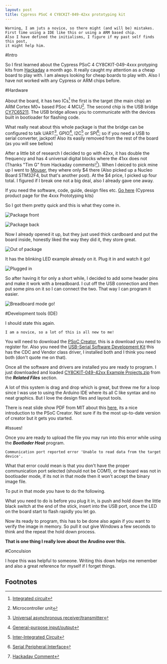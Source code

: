 ```yaml
---
layout: post
title: Cypress PSoC 4 CY8CKIT-049-42xx prototyping kit
---
```


    Warning, I am juts a novice, so there might (and will be) mistakes.
    First time using a IDE like this or using a ARM based chip.
    Also I have defined the initialisms, I figure if my past self finds this post,  
    it might help him. 

#Intro

So I first learned about the Cypress PSoC 4 CY8CKIT-049-4xxx protyping kits from 
[Hackaday](http://hackaday.com/2014/06/16/cypress-launches-5-arm-dev-board/) a month ago.
It really caught my attention as a cheap board to play with. I am always looking for cheap 
boards to play with. Also I have not worked with any Cypress or ARM chips before. 

#Hardware

About the board, it has two ICs[^IC] the first is the target (the main chip) 
an ARM Cortex M0+ based PSoc 4 MCU[^MCU]. The second chip is the USB bridge 
[CY7C65211](http://www.cypress.com/?mpn=CY7C65211-24LTXI). The USB bridge allows you to 
communicate with the devices built in bootloader for flashing code. 

What really neat about this whole package is that the bridge can be configured to talk UART[^URT], 
GPIO[^GPIO], I2C[^I2C] or SPI[^SPI]; so if you need a USB to serial converter, jackpot! Also 
its easily removed from the rest of the board (as you will see bellow) 

After a little bit of research I decided to go with 42xx, it has double the frequency and has 4 
universal digital blocks where the 41xx does not (Thanks "Tim G" from Hackaday comments![^Tim G]). 
When I deiced to pick mine up I went to [Mouser](http://www.mouser.com/), they where only $4 there 
(Also picked up a Nucleo Board STM32F4, but that's another post). At the $4 price, I picked up 
four total. I figured if I break one not a big deal, also I already gave one away.

If you need the software, code, guide, design files etc. [Go here](http://www.cypress.com/?rID=92146) 
(Cypress product page for the 4xxx Prototyping kits)

So I got them pretty quick and this is what they come in.
 
![Package front]({{site.image}}/2014-07-25-cypress-psoc-cy8ckit-049/20140725_112338_15.jpg)

![Package back]({{site.image}}/2014-07-25-cypress-psoc-cy8ckit-049/20140725_112307_15.jpg) 

Now I already opened it up, but they just used thick cardboard and put the board inside, 
honestly liked the way they did it, they store great.

![Out of package]({{site.image}}/2014-07-25-cypress-psoc-cy8ckit-049/20140718_111822_18.jpg)

It has the blinking LED example already on it. Plug it in and watch it go!

![Plugged in]({{site.image}}/2014-07-25-cypress-psoc-cy8ckit-049/20140718_111854_18.jpg)

So after having it for only a short while, I decided to add some header pins and make it work with 
a breadboard. I cut off the USB connection and then put some pins on it so I can connect 
the two. That way I can program it easier. 

![Breadboard mode go!]({{site.image}}/2014-07-25-cypress-psoc-cy8ckit-049/20140721_225900_18.jpg)



#Development tools (IDE)

I should state this again.

    I am a novice, so a lot of this is all new to me!

You will need to download the [PSoC Creator](http://www.cypress.com/psoccreator), this is a download 
you need to register for. Also you need the [USB-Serial Software Development Kit](http://www.cypress.com/?rID=83110) 
this has the CDC and Vendor class driver, I installed both and I think you need both (don't quote me on that).

Once all the software and drivers are installed you are ready to program. I just downloaded and 
loaded [CY8CKIT-049-42xx Example Projects.zip](http://www.cypress.com/?rID=92146) from the 
***Related Files*** section.

A lot of this system is drag and drop which is great, but threw me for a loop since I was use to 
using the Arduino IDE where its all C like syntax and no neat graphics. But I love the design 
files and layout tools.

There is neat slide show PDF from MIT about this [here](http://web.mit.edu/6.115/www/miscfiles/Creator_for_MIT.pdf), 
its a nice introduction to the PSoC Creator. Not sure if its the most up-to-date version of 
creator but it gets you started.

#Issues!

Once you are ready to upload the file you may run into this error while using the ***Bootlader Host*** program.

    Communication port reported error 'Unable to read data from the target device'.

What that error could mean is that you don't have the proper communication port selected (should not be COM1),
or the board was not in bootloader mode, if its not in that mode then it won't accept the binary
image file.

To put in that mode you have to do the following.

What you need to do is before you plug it in, is push and hold down the little black switch at
the end of the stick, insert into the USB port, once the LED on the board start to flash rapidly you let go.

Now its ready to program, this has to be done also again if you want to verify the image in memory.
So pull it out give Windows a few seconds to think and the repeat the hold down process. 

**That is one thing I really love about the Arudino over this.**


#Conculsion 

I hope this was helpful to someone. Writing this down helps me remember and also a great reference for myself if
I forget things. 


Footnotes
-
[^URT]: [Universal asynchronous receiver/transmitter](http://en.wikipedia.org/wiki/Universal_asynchronous_receiver/transmitter)
[^GPIO]: [General-purpose input/output](http://en.wikipedia.org/wiki/GPIO)
[^I2C]: [Inter-Integrated Circuit](http://en.wikipedia.org/wiki/I2c)
[^SPI]: [Serial Peripheral Interface](http://en.wikipedia.org/wiki/Serial_Peripheral_Interface_Bus)
[^IC]: [Integrated circuit](http://en.wikipedia.org/wiki/Integrated_circuit)
[^MCU]: Microcontroller unit
[^Tim G]: [Hackaday Comment](http://hackaday.com/2014/06/16/cypress-launches-5-arm-dev-board/comment-page-1/#comment-1575361)